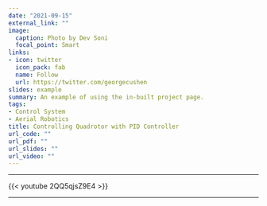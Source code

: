 ```yaml
---
date: "2021-09-15"
external_link: ""
image:
  caption: Photo by Dev Soni
  focal_point: Smart
links:
- icon: twitter
  icon_pack: fab
  name: Follow
  url: https://twitter.com/georgecushen
slides: example
summary: An example of using the in-built project page.
tags:
- Control System
- Aerial Robotics
title: Controlling Quadrotor with PID Controller
url_code: ""
url_pdf: ""
url_slides: ""
url_video: ""
---
```


---------------------------------------------------------------------------------------------------------------------------
{{< youtube 2QQ5qjsZ9E4 >}}         

---------------------------------------------------------------------------------------------------------------------------

